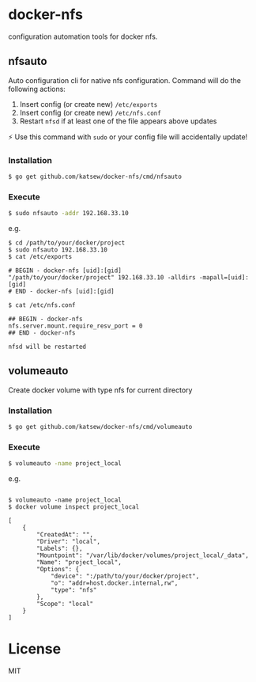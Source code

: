 # docker-nfs

configuration automation tools for docker nfs.

## nfsauto

Auto configuration cli for native nfs configuration.
Command will do the following actions:

1. Insert config (or create new) `/etc/exports`
2. Insert config (or create new) `/etc/nfs.conf`
3. Restart `nfsd` if at least one of the file appears above updates

:zap: Use this command with `sudo` or your config file will accidentally update!

### Installation

```bash
$ go get github.com/katsew/docker-nfs/cmd/nfsauto
```

### Execute

```bash
$ sudo nfsauto -addr 192.168.33.10
```

e.g.

```
$ cd /path/to/your/docker/project
$ sudo nfsauto 192.168.33.10
$ cat /etc/exports

# BEGIN - docker-nfs [uid]:[gid]
"/path/to/your/docker/project" 192.168.33.10 -alldirs -mapall=[uid]:[gid]
# END - docker-nfs [uid]:[gid]

$ cat /etc/nfs.conf

## BEGIN - docker-nfs
nfs.server.mount.require_resv_port = 0
## END - docker-nfs

nfsd will be restarted

```

## volumeauto

Create docker volume with type nfs for current directory

### Installation

```bash
$ go get github.com/katsew/docker-nfs/cmd/volumeauto
```

### Execute

```bash
$ volumeauto -name project_local
```

e.g.

```

$ volumeauto -name project_local
$ docker volume inspect project_local

[
    {
        "CreatedAt": "",
        "Driver": "local",
        "Labels": {},
        "Mountpoint": "/var/lib/docker/volumes/project_local/_data",
        "Name": "project_local",
        "Options": {
            "device": ":/path/to/your/docker/project",
            "o": "addr=host.docker.internal,rw",
            "type": "nfs"
        },
        "Scope": "local"
    }
]
```

# License

MIT
